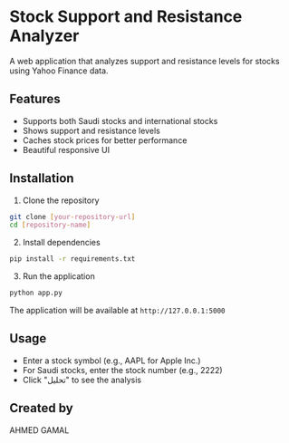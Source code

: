 # Stock Support and Resistance Analyzer

A web application that analyzes support and resistance levels for stocks using Yahoo Finance data.

## Features
- Supports both Saudi stocks and international stocks
- Shows support and resistance levels
- Caches stock prices for better performance
- Beautiful responsive UI

## Installation

1. Clone the repository
```bash
git clone [your-repository-url]
cd [repository-name]
```

2. Install dependencies
```bash
pip install -r requirements.txt
```

3. Run the application
```bash
python app.py
```

The application will be available at `http://127.0.0.1:5000`

## Usage
- Enter a stock symbol (e.g., AAPL for Apple Inc.)
- For Saudi stocks, enter the stock number (e.g., 2222)
- Click "تحليل" to see the analysis

## Created by
AHMED GAMAL

